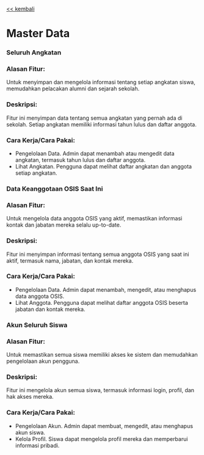 [<< kembali](./Konsep%20Dasar.md)

# Master Data

### Seluruh Angkatan

### Alasan Fitur:

Untuk menyimpan dan mengelola informasi tentang setiap angkatan siswa, memudahkan pelacakan alumni dan sejarah sekolah.

### Deskripsi:

Fitur ini menyimpan data tentang semua angkatan yang pernah ada di sekolah. Setiap angkatan memiliki informasi tahun lulus dan daftar anggota.

### Cara Kerja/Cara Pakai:

- Pengelolaan Data. Admin dapat menambah atau mengedit data angkatan, termasuk tahun lulus dan daftar anggota.
- Lihat Angkatan. Pengguna dapat melihat daftar angkatan dan anggota setiap angkatan.

### Data Keanggotaan OSIS Saat Ini

### Alasan Fitur:

Untuk mengelola data anggota OSIS yang aktif, memastikan informasi kontak dan jabatan mereka selalu up-to-date.

### Deskripsi:

Fitur ini menyimpan informasi tentang semua anggota OSIS yang saat ini aktif, termasuk nama, jabatan, dan kontak mereka.

### Cara Kerja/Cara Pakai:

- Pengelolaan Data. Admin dapat menambah, mengedit, atau menghapus data anggota OSIS.
- Lihat Anggota. Pengguna dapat melihat daftar anggota OSIS beserta jabatan dan kontak mereka.

### Akun Seluruh Siswa

### Alasan Fitur:

Untuk memastikan semua siswa memiliki akses ke sistem dan memudahkan pengelolaan akun pengguna.

### Deskripsi:

Fitur ini mengelola akun semua siswa, termasuk informasi login, profil, dan hak akses mereka.

### Cara Kerja/Cara Pakai:

- Pengelolaan Akun. Admin dapat membuat, mengedit, atau menghapus akun siswa.
- Kelola Profil. Siswa dapat mengelola profil mereka dan memperbarui informasi pribadi.
